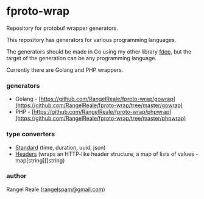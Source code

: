 # fproto-wrap

Repository for protobuf wrapper generators.

This repository has generators for various programming languages.

The generators should be made in Go using my other library [fdep](https://github.com/RangelReale/fdep), but the
target of the generation can be any programming language.

Currently there are Golang and PHP wrappers.

### generators

* Golang - [https://github.com/RangelReale/fproto-wrap/gowrap](https://github.com/RangelReale/fproto-wrap/tree/master/gowrap)
* PHP - [https://github.com/RangelReale/fproto-wrap/phpwrap](https://github.com/RangelReale/fproto-wrap/tree/master/phpwrap)

### type converters

* [Standard](https://github.com/RangelReale/fproto-wrap-std) (time, duration, uuid, json)
* [Headers](https://github.com/RangelReale/fproto-wrap-headers) (wraps an HTTP-like header structure, a map of lists of values - map[string][]string)

### author

Rangel Reale (rangelspam@gmail.com)
